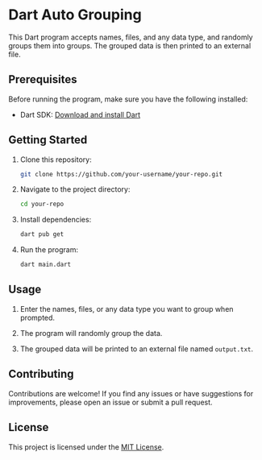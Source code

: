 # Dart Auto Grouping

This Dart program accepts names, files, and any data type, and randomly groups them into groups. The grouped data is then printed to an external file.

## Prerequisites

Before running the program, make sure you have the following installed:

- Dart SDK: [Download and install Dart](https://dart.dev/get-dart)

## Getting Started

1. Clone this repository:

    ```bash
    git clone https://github.com/your-username/your-repo.git
    ```

2. Navigate to the project directory:

    ```bash
    cd your-repo
    ```

3. Install dependencies:

    ```bash
    dart pub get
    ```

4. Run the program:

    ```bash
    dart main.dart
    ```

## Usage

1. Enter the names, files, or any data type you want to group when prompted.

2. The program will randomly group the data.

3. The grouped data will be printed to an external file named `output.txt`.

## Contributing

Contributions are welcome! If you find any issues or have suggestions for improvements, please open an issue or submit a pull request.

## License

This project is licensed under the [MIT License](LICENSE).